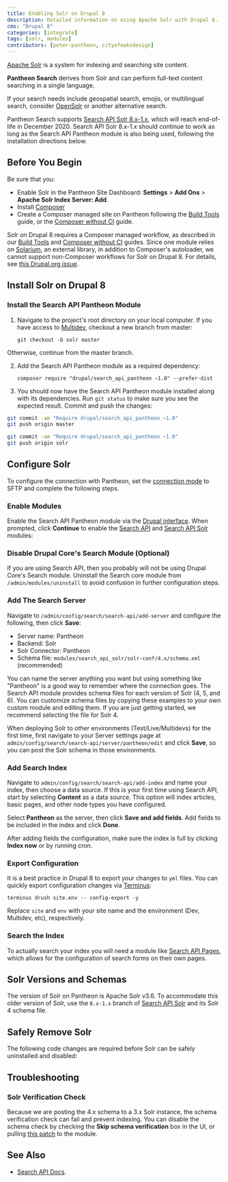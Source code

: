 ```yaml
---
title: Enabling Solr on Drupal 8
description: Detailed information on using Apache Solr with Drupal 8.
cms: "Drupal 8"
categories: [integrate]
tags: [solr, modules]
contributors: [peter-pantheon, cityofoaksdesign]
---
```

[Apache Solr](/solr) is a system for indexing and searching site content.

<Alert title="Important Note" type="info">

**Pantheon Search** derives from Solr and can perform full-text content searching in a single language. 

<Partial file="solr-version.md" />

If your search needs include geospatial search, emojis, or multilingual search, consider [OpenSolr](/opensolr) or another alternative search.

Pantheon Search supports [Search API Solr 8.x-1.x](https://www.drupal.org/project/search_api_solr), which will reach end-of-life in December 2020. Search API Solr 8.x-1.x should continue to work as long as the Search API Pantheon module is also being used, following the installation directions below.

</Alert>

## Before You Begin
Be sure that you:

* Enable Solr in the Pantheon Site Dashboard: **Settings** > **Add Ons** > **Apache Solr Index Server: Add**.
* Install [Composer](https://getcomposer.org/)
* Create a Composer managed site on Pantheon following the [Build Tools](/guides/build-tools) guide, or the [Composer without CI](/guides/drupal-8-composer-no-ci) guide.

<Alert title="Warning" type="danger">

Solr on Drupal 8 requires a Composer managed workflow, as described in our [Build Tools](/guides/build-tools) and [Composer without CI](/guides/drupal-8-composer-no-ci) guides. Since one module relies on [Solarium](http://www.solarium-project.org/), an external library, in addition to Composer's autoloader, we cannot support non-Composer workflows for Solr on Drupal 8. For details, see [this Drupal.org issue](https://www.drupal.org/node/2858750).

</Alert>

## Install Solr on Drupal 8

### Install the Search API Pantheon Module

1. Navigate to the project's root directory on your local computer. If you have access to [Multidev](/multidev), checkout a new branch from master:

    ```
    git checkout -b solr master
    ```
  Otherwise, continue from the master branch.

2.  Add the Search API Pantheon module as a required dependency:

    ```
    composer require "drupal/search_api_pantheon ~1.0" --prefer-dist
    ```

3.  You should now have the Search API Pantheon module installed along with its dependencies. Run `git status` to make sure you see the expected result. Commit and push the changes:

  <TabList>

  <Tab title="Without Multidev" id="install-nomulti" active={true}>

  ```bash
  git commit -am "Require drupal/search_api_pantheon ~1.0"
  git push origin master
  ```

  </Tab>

  <Tab title="With Multidev" id="install-multidev">

  ```bash
  git commit -am "Require drupal/search_api_pantheon ~1.0"
  git push origin solr
  ```

  </Tab>

  </TabList>

## Configure Solr
To configure the connection with Pantheon, set the [connection mode](/sftp/#sftp-mode) to SFTP and complete the following steps.

### Enable Modules
Enable the Search API Pantheon module via the [Drupal interface](https://www.drupal.org/docs/8/extending-drupal-8/installing-contributed-modules-find-import-enable-configure-drupal-8#enable_your_mod). When prompted, click **Continue** to enable the [Search API](https://www.drupal.org/project/search_api) and [Search API Solr](https://www.drupal.org/project/search_api_solr) modules:


### Disable Drupal Core's Search Module (Optional)
If you are using Search API, then you probably will not be using Drupal Core's Search module. Uninstall the Search core module from `/admin/modules/uninstall` to avoid confusion in further configuration steps.

### Add The Search Server
Navigate to  `/admin/config/search/search-api/add-server` and configure the following, then click **Save**:

* Server name: Pantheon
* Backend: Solr
* Solr Connector: Pantheon
* Schema file: `modules/search_api_solr/solr-conf/4.x/schema.xml` (recommended)


You can name the server anything you want but using something like "Pantheon" is a good way to remember where the connection goes. The Search API module provides schema files for each version of Solr (4, 5, and 6). You can customize schema files by copying these examples to your own custom module and editing them. If you are just getting started, we recommend selecting the file for Solr 4.

When deploying Solr to other environments (Test/Live/Multidevs) for the first time, first navigate to your Server settings page at `admin/config/search/search-api/server/pantheon/edit` and click **Save**, so you can post the Solr schema in those environments.

### Add Search Index
Navigate to `admin/config/search/search-api/add-index` and name your index, then choose a data source. If this is your first time using Search API, start by selecting **Content** as a data source. This option will index articles, basic pages, and other node types you have configured.

Select **Pantheon** as the server, then click **Save and add fields**. Add fields to be included in the index and click **Done**.

After adding fields the configuration, make sure the index is full by clicking **Index now** or by running cron.

### Export Configuration
It is a best practice in Drupal 8 to export your changes to `yml` files. You can quickly export configuration changes via [Terminus](/terminus):

```
terminus drush site.env -- config-export -y
```

Replace `site` and `env` with your site name and the environment (Dev, Multidev, etc), respectively.

### Search the Index
To actually search your index you will need a module like [Search API Pages](https://www.drupal.org/project/search_api_page), which allows for the configuration of search forms on their own pages.


## Solr Versions and Schemas
The version of Solr on Pantheon is Apache Solr v3.6. To accommodate this older version of Solr, use the `8.x-1.x` branch of [Search API Solr](https://www.drupal.org/project/search_api_solr) and its Solr 4 schema file.

<Partial file="solr-commit-changes.md" />

## Safely Remove Solr
The following code changes are required before Solr can be safely uninstalled and disabled:

<Partial file="remove-addons/d8-solr.md" />

## Troubleshooting

### Solr Verification Check
Because we are posting the 4.x schema to a 3.x Solr instance, the schema verification check can fail and prevent indexing. You can disable the schema check by checking the **Skip schema verification** box in the UI, or pulling [this patch](https://www.drupal.org/project/search_api_solr/issues/3037213#comment-12996162) to the module.

## See Also

* [Search API Docs](https://www.drupal.org/node/1250878).
